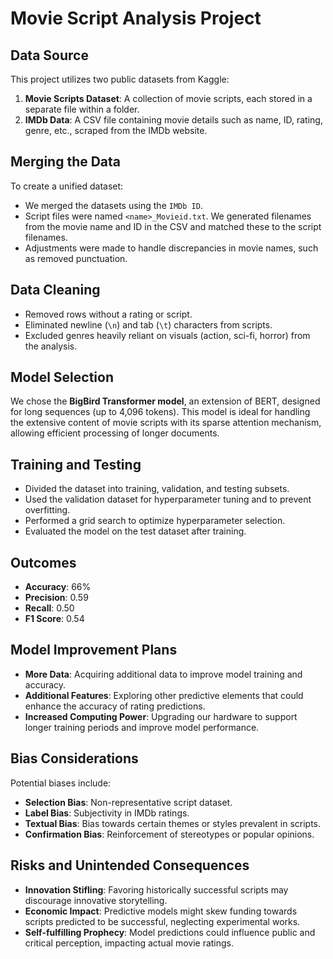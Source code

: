 # Movie Script Analysis Project

## Data Source
This project utilizes two public datasets from Kaggle:
1. **Movie Scripts Dataset**: A collection of movie scripts, each stored in a separate file within a folder.
2. **IMDb Data**: A CSV file containing movie details such as name, ID, rating, genre, etc., scraped from the IMDb website.

## Merging the Data
To create a unified dataset:
- We merged the datasets using the `IMDb ID`.
- Script files were named `<name>_Movieid.txt`. We generated filenames from the movie name and ID in the CSV and matched these to the script filenames.
- Adjustments were made to handle discrepancies in movie names, such as removed punctuation.

## Data Cleaning
- Removed rows without a rating or script.
- Eliminated newline (`\n`) and tab (`\t`) characters from scripts.
- Excluded genres heavily reliant on visuals (action, sci-fi, horror) from the analysis.

## Model Selection
We chose the **BigBird Transformer model**, an extension of BERT, designed for long sequences (up to 4,096 tokens). This model is ideal for handling the extensive content of movie scripts with its sparse attention mechanism, allowing efficient processing of longer documents.

## Training and Testing
- Divided the dataset into training, validation, and testing subsets.
- Used the validation dataset for hyperparameter tuning and to prevent overfitting.
- Performed a grid search to optimize hyperparameter selection.
- Evaluated the model on the test dataset after training.

## Outcomes
- **Accuracy**: 66%
- **Precision**: 0.59
- **Recall**: 0.50
- **F1 Score**: 0.54

## Model Improvement Plans
- **More Data**: Acquiring additional data to improve model training and accuracy.
- **Additional Features**: Exploring other predictive elements that could enhance the accuracy of rating predictions.
- **Increased Computing Power**: Upgrading our hardware to support longer training periods and improve model performance.

## Bias Considerations
Potential biases include:
- **Selection Bias**: Non-representative script dataset.
- **Label Bias**: Subjectivity in IMDb ratings.
- **Textual Bias**: Bias towards certain themes or styles prevalent in scripts.
- **Confirmation Bias**: Reinforcement of stereotypes or popular opinions.

## Risks and Unintended Consequences
- **Innovation Stifling**: Favoring historically successful scripts may discourage innovative storytelling.
- **Economic Impact**: Predictive models might skew funding towards scripts predicted to be successful, neglecting experimental works.
- **Self-fulfilling Prophecy**: Model predictions could influence public and critical perception, impacting actual movie ratings.
